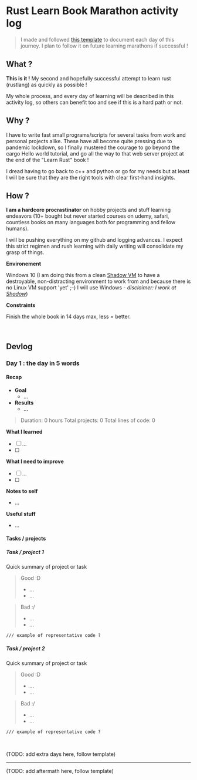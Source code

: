 # Rust Learn Book Marathon activity log

> I made and followed [this template](docs/logs/template.md) to document each day of this journey. I plan to follow it on future learning marathons if successful !

## What ?

**This is it !** My second and hopefully successful attempt to learn rust (rustlang) as quickly as possible !

My whole process, and every day of learning will be described in this activity log, so others can benefit too and see if this is a hard path or not.


## Why ?

I have to write fast small programs/scripts for several tasks from work and personal projects alike. These have all become quite pressing due to pandemic lockdown, so I finally mustered the courage to go beyond the cargo Hello world tutorial, and go all the way to that web server project at the end of the "Learn Rust" book !

I dread having to go back to c++ and python or go for my needs but at least I will be sure that they are the right tools with clear first-hand insights.

## How ?

**I am a hardcore procrastinator** on hobby projects and stuff learning endeavors (10+ bought but never started courses on udemy, safari, countless books on many languages both for programming and fellow humans).

I will be pushing everything on my github and logging advances. I expect this strict regimen and rush learning with daily writing will consolidate my grasp of things.

**Environement**

Windows 10 (I am doing this from a clean [Shadow VM](https://www.shadow.tech) to have a destroyable, non-distracting environment to work from and because there is no Linux VM support 'yet' ;-) I will use Windows - *disclaimer: I work at [Shadow](https://twitter.com/ideasmashup)*)

**Constraints**

Finish the whole book in 14 days max, less = better.

<br>

## Devlog

### Day 1 : the day in 5 words

#### Recap

- **Goal**
    - ...
- **Results**
    - ...

> Duration: 0 hours
> Total projects: 0
> Total lines of code: 0

**What I learned**

- [ ] ...
- [ ]

**What I need to improve**

- [ ] ...
- [ ]

**Notes to self**

- ...

**Useful stuff**

- ...

#### Tasks / projects

##### Task / project 1

Quick summary of project or task

> Good :D
> - ...
> - ...

> Bad :/
> - ...
> - ...

```
/// example of representative code ?
```

##### Task / project 2

Quick summary of project or task

> Good :D
> - ...
> - ...

> Bad :/
> - ...
> - ...

```
/// example of representative code ?
```

<br>

(TODO: add extra days here, follow template)

---

(TODO: add aftermath here, follow template)